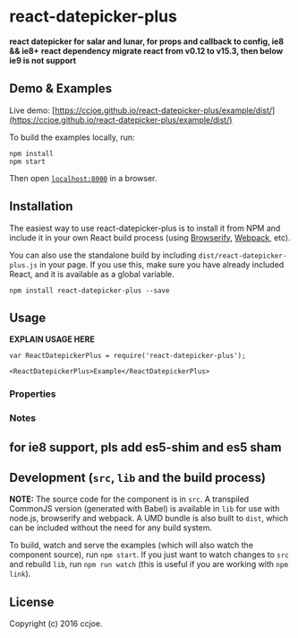 # react-datepicker-plus

__react datepicker for salar and lunar, for props and callback to config, ie8 && ie8+__
__react dependency migrate react from v0.12 to v15.3, then below ie9 is not support__

## Demo & Examples

Live demo: [https://ccjoe.github.io/react-datepicker-plus/example/dist/](https://ccjoe.github.io/react-datepicker-plus/example/dist/)

To build the examples locally, run:

```
npm install
npm start
```

Then open [`localhost:8000`](http://localhost:8000) in a browser.


## Installation

The easiest way to use react-datepicker-plus is to install it from NPM and include it in your own React build process (using [Browserify](http://browserify.org), [Webpack](http://webpack.github.io/), etc).

You can also use the standalone build by including `dist/react-datepicker-plus.js` in your page. If you use this, make sure you have already included React, and it is available as a global variable.

```
npm install react-datepicker-plus --save
```

## Usage

__EXPLAIN USAGE HERE__

```
var ReactDatepickerPlus = require('react-datepicker-plus');

<ReactDatepickerPlus>Example</ReactDatepickerPlus>
```

### Properties

### Notes


## for ie8 support, pls add es5-shim and es5 sham

## Development (`src`, `lib` and the build process)

**NOTE:** The source code for the component is in `src`. A transpiled CommonJS version (generated with Babel) is available in `lib` for use with node.js, browserify and webpack. A UMD bundle is also built to `dist`, which can be included without the need for any build system.

To build, watch and serve the examples (which will also watch the component source), run `npm start`. If you just want to watch changes to `src` and rebuild `lib`, run `npm run watch` (this is useful if you are working with `npm link`).

## License


Copyright (c) 2016 ccjoe.
